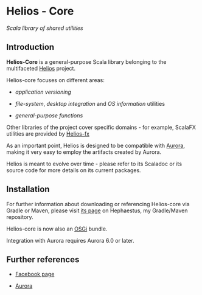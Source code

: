 # Helios - Core

*Scala library of shared utilities*


## Introduction

**Helios-Core** is a general-purpose Scala library belonging to the multifaceted [Helios](https://www.facebook.com/pages/Helios/206962992779275) project.


Helios-core focuses on different areas:

* *application versioning*

* *file-system*, *desktop integration* and *OS information* utilities

* *general-purpose functions*


Other libraries of the project cover specific domains - for example, ScalaFX utilities are provided by [Helios-fx](https://github.com/giancosta86/Helios-fx)


As an important point, Helios is designed to be compatible with [Aurora](https://github.com/giancosta86/Aurora), making it very easy to employ the artifacts created by Aurora.

Helios is meant to evolve over time - please refer to its Scaladoc or its source code for more details on its current packages.



## Installation

For further information about downloading or referencing Helios-core via Gradle or Maven, please visit [its page](https://bintray.com/giancosta86/Hephaestus/Helios-core) on Hephaestus, my Gradle/Maven repository.

Helios-core is now also an [OSGi](https://www.osgi.org/) bundle.

Integration with Aurora requires Aurora 6.0 or later.


## Further references

* [Facebook page](https://www.facebook.com/Helios-206962992779275/)

* [Aurora](https://github.com/giancosta86/Aurora)
